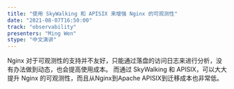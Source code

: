 ```yaml
---
title: "使用 SkyWalking 和 APISIX 来增强 Nginx 的可观测性"
date: "2021-08-07T16:50:00" 
track: "observability"
presenters: "Ming Wen"
stype: "中文演讲"
---
```

Nginx 对于可观测性的支持并不友好，只能通过落盘的访问日志来进行分析，没有办法做到动态，也会提高使用成本。
 而通过 SkyWalking 和 APISIX，可以大大提升 Nginx 的可观测性，而且从Nginx到Apache APISIX到迁移成本也非常低。